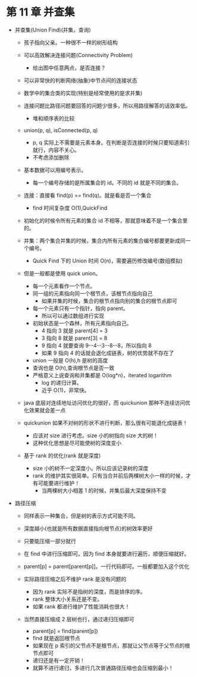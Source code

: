 # 第 11 章 并查集

- 并查集(Union Find)(并集，查询)

  - 孩子指向父亲。一种很不一样的树形结构
  - 可以高效解决连接问题(Connectivity Problem)
    - 给出图中任意两点，是否连接？
  - 可以非常快的判断网络(抽象)中节点间的连接状态
  - 数学中的集合类的实现(特别是经常使用的是求并集)
  - 连接问题比路径问题要回答的问题少很多，所以用路径解答的话效率低。
    - 堆和顺序表的比较
  - union(p, q), isConnected(p, q)
    - p, q 实际上不需要是元素本身。在判断是否连接的时候只要知道索引就行，内容不关心。
    - 不考虑添加删除
  - 基本数据可以用编号表示。
    - 每一个编号存储的是所属集合的 id。不同的 id 就是不同的集合。
  - 连接：直接看 find(p) == find(q)。就是看是否一个集合
    - find 时间复杂度 O(1),QuickFind
  - 初始化的时候令所有元素的集合 id 不相等，那就意味着不是一个集合里的。
  - 并集：两个集合并集的时候，集合内所有元素的集合编号都要更新成同一个编号。

    - Quick Find 下的 Union 时间 O(n)，需要遍历修改编号(数组模拟)

  - 但是一般都是使用 quick union。

    - 每一个元素看作一个节点。
    - 同一组的元素指向同一个根节点，该根节点指向自己
      - 如果并集的时候，集合的根节点指向别的集合的根节点即可
    - 每一个元素只有一个指针，指向 parent。
      - 所以可以通过数组进行实现
    - 初始状态是一个森林，所有元素指向自己。
      - 4 指向 3 就是 parent[4] = 3
      - 3 指向 8 就是 parent[3] = 8
      - 9 指向 4 就要查询 9--4--3--8--8，所以指向 8
      - 如果 9 指向 4 的话就会退化成链表，树的优势就不存在了
    - union 一般是 O(h),h 是树的高度
    - 查询也是 O(h),查询根节点是否一致
    - 严格意义上说查询和并集都是 O(log\*n)，iterated logarithm
      - log 的递归计算。
      - 近乎 O(1)，非常快。

  - java 底层对连续地址访问优化的很好，而 quickunion 那种不连续访问优化效果就会差一点

  - quickunion 如果不对树的形状不进行判断，那么很有可能退化成链表！

    - 应该对 size 进行考虑。size 小的树指向 size 大的树！
    - 这种优化思想是尽可能使树的深度变小

  - 基于 rank 的优化(rank 就是深度)

    - size 小的树不一定深度小。所以应该记录树的深度
    - rank 的维护其实很简单。只有当合并前后两棵树大小一样的时候，才有可能要进行维护！
      - 当两棵树大小相差 1 的时候，并集后最大深度保持不变

* 路径压缩

  - 同样表示一种集合，但是树的表示方式可能不同。
  - 深度越小(也就是所有数据直接指向根节点)的树效率更好
  - 只要能压缩一部分就行
  - 在 find 中进行压缩即可。因为 find 本身就要进行遍历，顺便压缩就好。
  - parent[p] = parent[parent[p]]。一行代码即可。一般都要加入这个优化
  - 实际路径压缩之后不维护 rank 是没有问题的

    - 因为 rank 实际不是指树的深度，而是排序的序。
    - rank 整体大小关系还是不变。
    - 如果 rank 都进行维护了性能消耗也很大！

  - 当然直接压缩成 2 层树也行，通过递归压缩即可
    - parent[p] = find(parent[p])
    - find 就是返回根节点
    - 如果现在 p 索引的父节点不是根节点，那就让父节点等于父节点的根节点即可
    - 递归还是有一定开销！
    - 就算不进行递归，多进行几次普通路径压缩也会压缩到最小！
